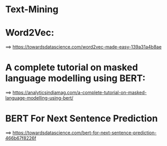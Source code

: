 # Text-Mining
# Word2Vec:
==> https://towardsdatascience.com/word2vec-made-easy-139a31a4b8ae
# A complete tutorial on masked language modelling using BERT:
==> https://analyticsindiamag.com/a-complete-tutorial-on-masked-language-modelling-using-bert/
# BERT For Next Sentence Prediction
==> https://towardsdatascience.com/bert-for-next-sentence-prediction-466b67f8226f
